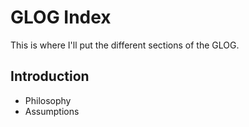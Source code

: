 # GLOG Index
This is where I'll put the different sections of the GLOG.

## Introduction
- Philosophy
- Assumptions

